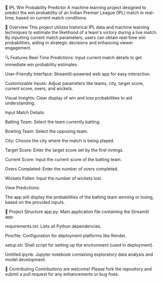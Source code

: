 🏏 IPL Win Probability Predictor
A machine learning project designed to predict the win probability of an Indian Premier League (IPL) match in real-time, based on current match conditions.

📌 Overview
This project utilizes historical IPL data and machine learning techniques to estimate the likelihood of a team's victory during a live match. By inputting current match parameters, users can obtain real-time win probabilities, aiding in strategic decisions and enhancing viewer engagement.

🔍 Features
Real-Time Predictions: Input current match details to get immediate win probability estimates.

User-Friendly Interface: Streamlit-powered web app for easy interaction.

Customizable Inputs: Adjust parameters like teams, city, target score, current score, overs, and wickets.

Visual Insights: Clear display of win and loss probabilities to aid understanding.

Input Match Details:

Batting Team: Select the team currently batting.

Bowling Team: Select the opposing team.

City: Choose the city where the match is being played.

Target Score: Enter the target score set by the first innings.

Current Score: Input the current score of the batting team.

Overs Completed: Enter the number of overs completed.

Wickets Fallen: Input the number of wickets lost.

View Predictions:

The app will display the probabilities of the batting team winning or losing, based on the provided inputs.

📂 Project Structure
app.py: Main application file containing the Streamlit app.

requirements.txt: Lists all Python dependencies.

Procfile: Configuration for deployment platforms like Render.

setup.sh: Shell script for setting up the environment (used in deployment).

Untitled.ipynb: Jupyter notebook containing exploratory data analysis and model development.

🤝 Contributing
Contributions are welcome! Please fork the repository and submit a pull request for any enhancements or bug fixes.
